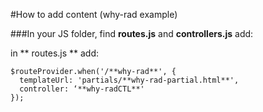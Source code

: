 #How to add content (why-rad example)

###In your  JS folder, find **routes.js** and **controllers.js** add:

in ** routes.js ** add: 
```
$routeProvider.when('/**why-rad**', {
  templateUrl: 'partials/**why-rad-partial.html**',
  controller: ‘**why-radCTL**'
});
```
